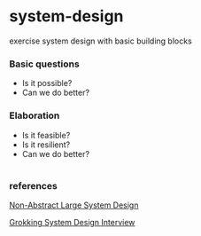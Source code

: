 # system-design
exercise system design with basic building blocks

<h3>Basic questions</h3>

* Is it possible?
* Can we do better?

<h3>Elaboration</h3>

* Is it feasible?
* Is it resilient?
* Can we do better?

#

<h3>references</h3>

[Non-Abstract Large System Design](https://sre.google/workbook/non-abstract-design/)

[Grokking System Design Interview](https://github.com/Nitin96Bisht/System-Design/blob/master/Grokking%20System%20Design%20Interview.pdf)
